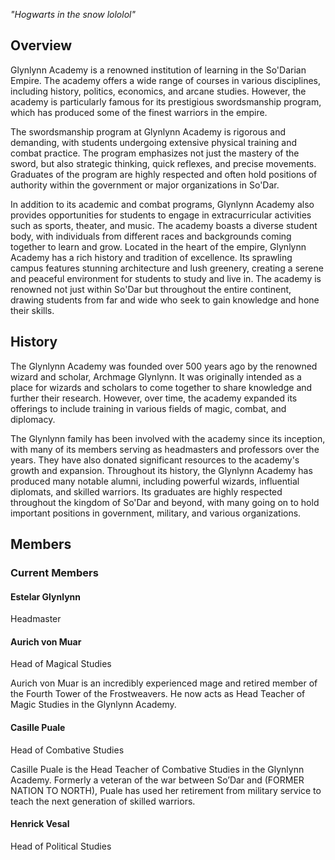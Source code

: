*"Hogwarts in the snow lololol"*
## Overview
Glynlynn Academy is a renowned institution of learning in the So'Darian Empire. The academy offers a wide range of courses in various disciplines, including history, politics, economics, and arcane studies. However, the academy is particularly famous for its prestigious swordsmanship program, which has produced some of the finest warriors in the empire. 

The swordsmanship program at Glynlynn Academy is rigorous and demanding, with students undergoing extensive physical training and combat practice. The program emphasizes not just the mastery of the sword, but also strategic thinking, quick reflexes, and precise movements. Graduates of the program are highly respected and often hold positions of authority within the government or major organizations in So'Dar.

In addition to its academic and combat programs, Glynlynn Academy also provides opportunities for students to engage in extracurricular activities such as sports, theater, and music. The academy boasts a diverse student body, with individuals from different races and backgrounds coming together to learn and grow. Located in the heart of the empire, Glynlynn Academy has a rich history and tradition of excellence. Its sprawling campus features stunning architecture and lush greenery, creating a serene and peaceful environment for students to study and live in. The academy is renowned not just within So'Dar but throughout the entire continent, drawing students from far and wide who seek to gain knowledge and hone their skills.
## History
The Glynlynn Academy was founded over 500 years ago by the renowned wizard and scholar, Archmage Glynlynn. It was originally intended as a place for wizards and scholars to come together to share knowledge and further their research. However, over time, the academy expanded its offerings to include training in various fields of magic, combat, and diplomacy.

The Glynlynn family has been involved with the academy since its inception, with many of its members serving as headmasters and professors over the years. They have also donated significant resources to the academy's growth and expansion. Throughout its history, the Glynlynn Academy has produced many notable alumni, including powerful wizards, influential diplomats, and skilled warriors. Its graduates are highly respected throughout the kingdom of So'Dar and beyond, with many going on to hold important positions in government, military, and various organizations.
## Members
### Current Members
#### Estelar Glynlynn
Headmaster
#### Aurich von Muar
Head of Magical Studies

Aurich von Muar is an incredibly experienced mage and retired member of the Fourth Tower of the Frostweavers. He now acts as Head Teacher of Magic Studies in the Glynlynn Academy.
#### Casille Puale
Head of Combative Studies

Casille Puale is the Head Teacher of Combative Studies in the Glynlynn Academy. Formerly a veteran of the war between So’Dar and (FORMER NATION TO NORTH), Puale has used her retirement from military service to teach the next generation of skilled warriors.
#### Henrick Vesal
Head of Political Studies
